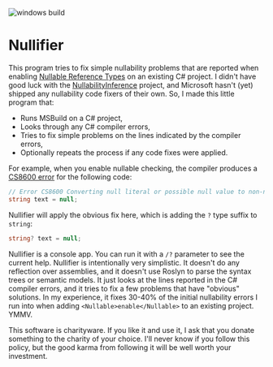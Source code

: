 ![windows build](https://github.com/menees/Nullifier/workflows/windows%20build/badge.svg)

# Nullifier

This program tries to fix simple nullability problems that are reported when enabling 
[Nullable Reference Types](https://learn.microsoft.com/en-us/dotnet/csharp/language-reference/builtin-types/nullable-reference-types) 
on an existing C# project. I didn't have good luck with the [NullabilityInference](https://github.com/icsharpcode/NullabilityInference) project, 
and Microsoft hasn't (yet) shipped any nullability code fixers of their own. So, I made this little program that:
* Runs MSBuild on a C# project,
* Looks through any C# compiler errors,
* Tries to fix simple problems on the lines indicated by the compiler errors,
* Optionally repeats the process if any code fixes were applied.

For example, when you enable nullable checking, the compiler produces a
[CS8600 error](https://learn.microsoft.com/en-us/dotnet/csharp/language-reference/compiler-messages/nullable-warnings#possible-null-assigned-to-a-nonnullable-reference)
for the following code:

``` C#
// Error CS8600 Converting null literal or possible null value to non-nullable type.
string text = null;
```

Nullifier will apply the obvious fix here, which is adding the `?` type suffix to `string`:

``` C#
string? text = null;
```

Nullifier is a console app. You can run it with a `/?` parameter to see the current help.
Nullifier is intentionally very simplistic. It doesn't do any reflection over assemblies, and
it doesn't use Roslyn to parse the syntax trees or semantic models. It just looks at the
lines reported in the C# compiler errors, and it tries to fix a few problems that have
"obvious" solutions. In my experience, it fixes 30-40% of the initial nullability errors I
run into when adding `<Nullable>enable</Nullable>` to an existing project. YMMV.

This software is charityware.  If you like it and use it, I ask that you donate something to the charity of your choice.
I'll never know if you follow this policy, but the good karma from following it will be well worth your investment.
